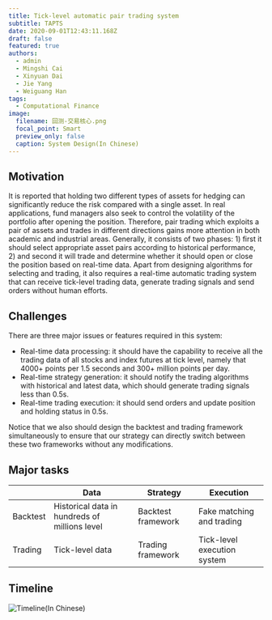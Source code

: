 ```yaml
---
title: Tick-level automatic pair trading system
subtitle: TAPTS
date: 2020-09-01T12:43:11.168Z
draft: false
featured: true
authors:
  - admin
  - Mingshi Cai
  - Xinyuan Dai
  - Jie Yang
  - Weiguang Han
tags:
  - Computational Finance
image:
  filename: 回测-交易核心.png
  focal_point: Smart
  preview_only: false
  caption: System Design(In Chinese)
---
```

## Motivation
It is reported that holding two different types of assets for hedging can significantly reduce the risk compared with a single asset. In real applications, fund managers also seek to control the volatility of the portfolio after opening the position. Therefore, pair trading which exploits a pair of assets and trades in different directions gains more attention in both academic and industrial areas. Generally, it consists of two phases: 1) first it should select appropriate asset pairs according to historical performance, 2) and second it will trade and determine whether it should open or close the position based on real-time data. Apart from designing algorithms for selecting and trading, it also requires a real-time automatic trading system that can receive tick-level trading data, generate trading signals and send orders without human efforts.

## Challenges
There are three major issues or features required in this system:
- Real-time data processing: it should have the capability to receive all the trading data of all stocks and index futures at tick level, namely that 4000+ points per 1.5 seconds and 300+ million points per day.
- Real-time strategy generation: it should notify the trading algorithms with historical and latest data, which should generate trading signals less than 0.5s.
- Real-time trading execution: it should send orders and update position and holding status in 0.5s.

Notice that we also should design the backtest and trading framework simultaneously to ensure that our strategy can directly switch between these two frameworks without any modifications.

## Major tasks
|      | Data           | Strategy                   | Execution               |
|------|----------------|------------------------|--------------------|
| Backtest | Historical data in hundreds of millions level | Backtest framework     | Fake matching and trading |
| Trading | Tick-level data | Trading framework | Tick-level execution system |

## Timeline
![](timeline.svg, "Timeline(In Chinese)")
